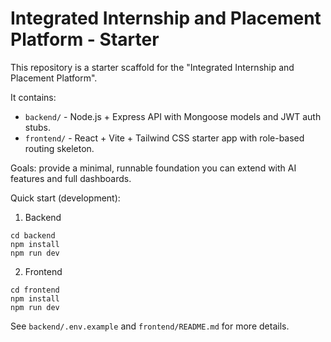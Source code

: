 # Integrated Internship and Placement Platform - Starter

This repository is a starter scaffold for the "Integrated Internship and Placement Platform".

It contains:
- `backend/` - Node.js + Express API with Mongoose models and JWT auth stubs.
- `frontend/` - React + Vite + Tailwind CSS starter app with role-based routing skeleton.

Goals: provide a minimal, runnable foundation you can extend with AI features and full dashboards.

Quick start (development):

1. Backend

```
cd backend
npm install
npm run dev
```

2. Frontend

```
cd frontend
npm install
npm run dev
```

See `backend/.env.example` and `frontend/README.md` for more details.
